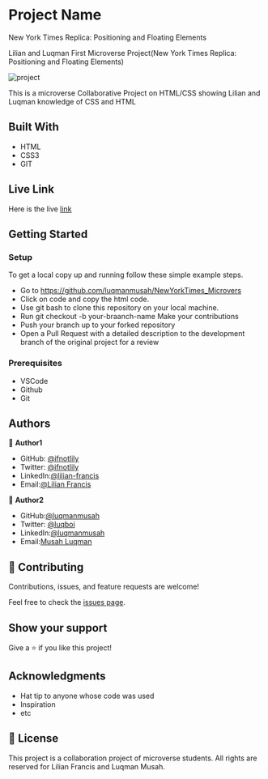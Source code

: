 # Project Name
New York Times Replica: Positioning and Floating Elements


Lilian and Luqman First Microverse Project(New York Times Replica: Positioning and Floating Elements)

![project](https://user-images.githubusercontent.com/22328716/104506014-af786080-55dc-11eb-8136-541974899274.png)


This is a microverse Collaborative Project on HTML/CSS showing Lilian and Luqman knowledge of CSS and HTML


## Built With
- HTML
- CSS3
- GIT

## Live Link
Here is the live [link](https://luqmanmusah.github.io/NewYorkTimes_Microvers/)

## Getting Started

### Setup

To get a local copy up and running follow these simple example steps.

- Go to https://github.com/luqmanmusah/NewYorkTimes_Microvers
- Click on code and copy the html code. 
- Use git bash to clone this repository on your local machine. 
- Run git checkout -b your-braanch-name Make your contributions 
- Push your branch up to your forked repository 
- Open a Pull Request with a detailed description to the development branch of the original project for a review

### Prerequisites 
- VSCode
- Github
- Git

## Authors

👤 **Author1**

- GitHub: [@ifnotlily](https://github.com/ifnotlily/)
- Twitter: [@ifnotlily](https://twitter.com/ifnotlily)
- LinkedIn:[@lilian-francis](https://www.linkedin.com/in/lilian-francis)
- Email:[@Lilian Francis](ifnotlily@yahoo.com)


👤 **Author2**

- GitHub:[@luqmanmusah](https://github.com/luqmanmusah)
- Twitter: [@luqboi](https://twitter.com/luqboi)
- LinkedIn:[@luqmanmusah](https://www.linkedin.com/luqmanmusah)
- Email:[Musah Luqman](musahluqman@gmail.com)

## 🤝 Contributing

Contributions, issues, and feature requests are welcome!

Feel free to check the [issues page](issues/).

## Show your support

Give a ⭐️ if you like this project!

## Acknowledgments

- Hat tip to anyone whose code was used
- Inspiration
- etc

## 📝 License 

This project is a collaboration project of microverse students. All rights are reserved for Lilian Francis and Luqman Musah.
